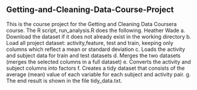 ## Getting-and-Cleaning-Data-Course-Project
This is the course project for the Getting and Cleaning Data Coursera course. The R script, run_analysis.R does the following.
Heather Wade
a. Download the dataset if it does not already exist in the working directory
b. Load all project dataset: activity,feature, test and train, keeping only columns which reflect a mean or standard deviation
c. Loads the activity and subject data for train and test datasets
d. Merges the two datasets (merges the selected columns in a full dataset)
e. Converts the activity and subject columns into factors
f. Creates a tidy dataset that consists of the average (mean) value of each variable for each subject and activity pair.
g. The end result is shown in the file tidy_data.txt.
